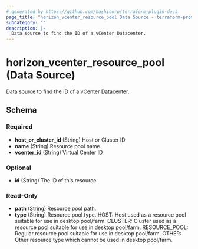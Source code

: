 ```yaml
---
# generated by https://github.com/hashicorp/terraform-plugin-docs
page_title: "horizon_vcenter_resource_pool Data Source - terraform-provider-horizon"
subcategory: ""
description: |-
  Data source to find the ID of a vCenter Datacenter.
---
```


# horizon_vcenter_resource_pool (Data Source)

Data source to find the ID of a vCenter Datacenter.



<!-- schema generated by tfplugindocs -->
## Schema

### Required

- **host_or_cluster_id** (String) Host or Cluster ID
- **name** (String) Resource pool name.
- **vcenter_id** (String) Virtual Center ID

### Optional

- **id** (String) The ID of this resource.

### Read-Only

- **path** (String) Resource pool path.
- **type** (String) Resource pool type. HOST: Host used as a resource pool suitable for use in desktop pool/farm. CLUSTER: Cluster used as a resource pool suitable for use in desktop pool/farm. RESOURCE_POOL: Regular resource pool suitable for use in desktop pool/farm. OTHER: Other resource type which cannot be used in desktop pool/farm.


